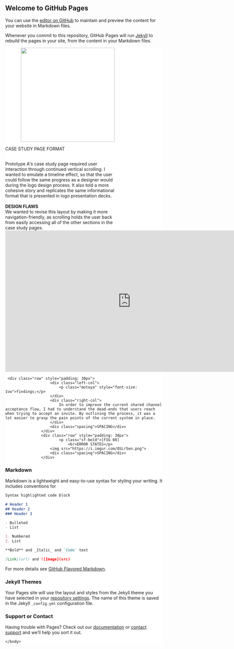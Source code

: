 <html>
  <body> 
    <div class="wrapper">

## Welcome to GitHub Pages

You can use the [editor on GitHub](https://github.com/miguelyllop/test/edit/main/README.md) to maintain and preview the content for your website in Markdown files.

Whenever you commit to this repository, GitHub Pages will run [Jekyll](https://jekyllrb.com/) to rebuild the pages in your site, from the content in your Markdown files.

<div class="grid-container" style="background-color: white">
                          <div class="item1" style="padding-left: 50px">
                              <img src="https://s3.gifyu.com/images/compass-prototype-a-gif-1.gif" style="width: 300px">
                          </div>
                          <div class="item1" style="width: 70%">
                              <p class="motoya">CASE STUDY PAGE FORMAT</p>
                            ‍<br>
                            Prototype A's case study page required user interaction through continued vertical scrolling. I wanted to emulate a timeline effect, so that the user could follow the same progress as a designer would during the logo design process. It also told a more cohesive story and replicates the same informational format that is presented in logo presentation decks.
                            <br>
                            <br>
                            <b>DESIGN FLAWS</b>
                            <br>
                            We wanted to revise this layout by making it more navigation-friendly, as scrolling holds the user back from easily accessing all of the other sections in the case study pages.
                          </div>

<iframe style="border: 1px solid rgba(0, 0, 0, 0.1);" width="800" height="450" src="https://www.figma.com/embed?embed_host=share&url=https%3A%2F%2Fwww.figma.com%2Ffile%2F6vPgOgxarCHaAHeTxaHSWI%2FMonsterFit-Asia-web%3Fnode-id%3D2%253A3430" allowfullscreen></iframe>


 
     <div class="row" style="padding: 30px">
                        <div class="left-col">
                            <p class="motoya" style="font-size: 1vw">findings;</p>
                        </div>
                        <div class="right-col">
                            In order to improve the current shared channel acceptance flow, I had to understand the dead-ends that users reach when trying to accept an invite. By outlining the process, it was a lot easier to grasp the pain points of the current system in place.
                        </div>
                        <div class="spacing">SPACING</div>
                    </div>
                    <div class="row" style="padding: 30px">
                            <p class="sf-bold">[FIG 08]
                                <br>ERROR STATES</p>
                        <img src="https://i.imgur.com/OSLr5en.png">
                        <div class="spacing">SPACING</div>
                    </div>
   



### Markdown

Markdown is a lightweight and easy-to-use syntax for styling your writing. It includes conventions for

```markdown
Syntax highlighted code block

# Header 1
## Header 2
### Header 3

- Bulleted
- List

1. Numbered
2. List

**Bold** and _Italic_ and `Code` text

[Link](url) and ![Image](src)
```

For more details see [GitHub Flavored Markdown](https://guides.github.com/features/mastering-markdown/).

### Jekyll Themes

Your Pages site will use the layout and styles from the Jekyll theme you have selected in your [repository settings](https://github.com/miguelyllop/test/settings/pages). The name of this theme is saved in the Jekyll `_config.yml` configuration file.

### Support or Contact

Having trouble with Pages? Check out our [documentation](https://docs.github.com/categories/github-pages-basics/) or [contact support](https://support.github.com/contact) and we’ll help you sort it out.
  
    </body>
</html>
